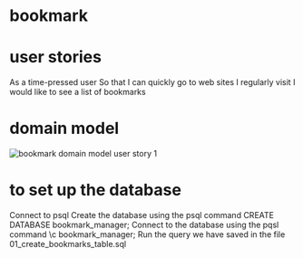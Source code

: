 # bookmark

# user stories

As a time-pressed user
So that I can quickly go to web sites I regularly visit
I would like to see a list of bookmarks

# domain model

![bookmark domain model user story 1](.https://imgur.com/a/7Ii3zYT)

# to set up the database
Connect to psql
Create the database using the psql command CREATE DATABASE bookmark_manager;
Connect to the database using the pqsl command \c bookmark_manager;
Run the query we have saved in the file 01_create_bookmarks_table.sql

